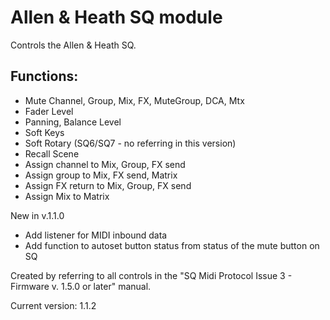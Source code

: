 # Allen & Heath SQ module

Controls the Allen & Heath SQ.

## Functions:

* Mute Channel, Group, Mix, FX, MuteGroup, DCA, Mtx
* Fader Level
* Panning, Balance Level
* Soft Keys
* Soft Rotary (SQ6/SQ7 - no referring in this version)
* Recall Scene
* Assign channel to Mix, Group, FX send
* Assign group to Mix, FX send, Matrix
* Assign FX return to Mix, Group, FX send
* Assign Mix to Matrix

New in v.1.1.0
* Add listener for MIDI inbound data
* Add function to autoset button status from status of the mute button on SQ

Created by referring to all controls in the "SQ Midi Protocol Issue 3 - Firmware v. 1.5.0 or later" manual.

Current version: 1.1.2

